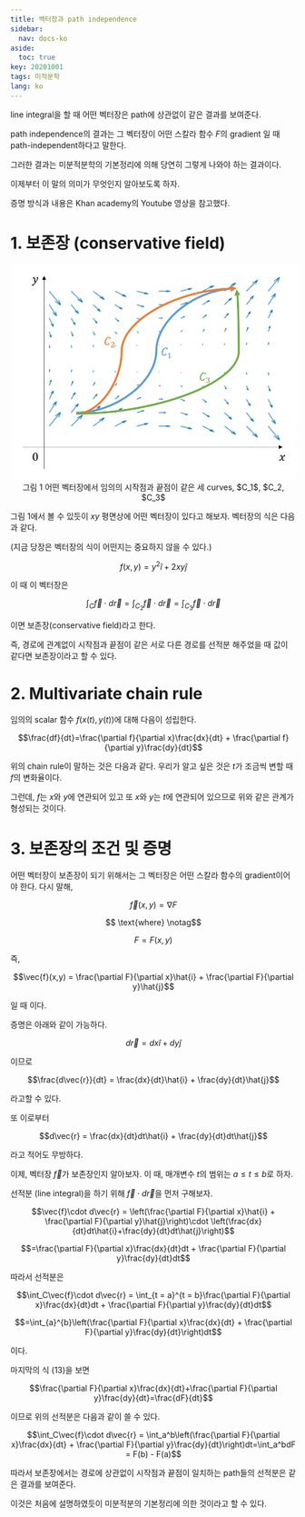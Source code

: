 ```yaml
---
title: 벡터장과 path independence
sidebar:
  nav: docs-ko
aside:
  toc: true
key: 20201001
tags: 미적분학
lang: ko
---
```


line integral을 할 때 어떤 벡터장은 path에 상관없이 같은 결과를 보여준다. 

path independence의 결과는 그 벡터장이 어떤 스칼라 함수 $F$의 gradient 일 때 path-independent하다고 말한다. 

그러한 결과는 미분적분학의 기본정리에 의해 당연히 그렇게 나와야 하는 결과이다. 

이제부터 이 말의 의미가 무엇인지 알아보도록 하자.

증명 방식과 내용은 Khan academy의 Youtube 영상을 참고했다. 


# 1. 보존장 (conservative field)

<p align = "center">
  <img src = "https://raw.githubusercontent.com/angeloyeo/angeloyeo.github.io/master/pics/2020-10-01-path_independence/pic1.png">
  <br>그림 1 어떤 벡터장에서 임의의 시작점과 끝점이 같은 세 curves, $C_1$, $C_2, $C_3$
</p>

그림 1에서 볼 수 있듯이 $xy$ 평면상에 어떤 벡터장이 있다고 해보자. 벡터장의 식은 다음과 같다. 

(지금 당장은 벡터장의 식이 어떤지는 중요하지 않을 수 있다.)

$$f(x,y) = y^2\hat{i}+2xy\hat{j}$$

[//]:# (식 1)

이 때 이 벡터장은 

$$\int_C\vec{f}\cdot d\vec{r} = \int_{C_2}\vec{f}\cdot d\vec{r} = \int_{C_3}\vec{f}\cdot d\vec{r}$$


이면 보존장(conservative field)라고 한다. 

즉, 경로에 관계없이 시작점과 끝점이 같은 서로 다른 경로를 선적분 해주었을 때 값이 같다면 보존장이라고 할 수 있다.

# 2. Multivariate chain rule

임의의 scalar 함수 $f(x(t),y(t))$에 대해 다음이 성립한다.

$$\frac{df}{dt}=\frac{\partial f}{\partial x}\frac{dx}{dt} + \frac{\partial f}{\partial y}\frac{dy}{dt}$$

위의 chain rule이 말하는 것은 다음과 같다. 우리가 알고 싶은 것은 $t$가 조금씩 변할 때 $f$의 변화율이다. 

그런데, $f$는 $x$와 $y$에 연관되어 있고 또 $x$와 $y$는 $t$에 연관되어 있으므로 위와 같은 관계가 형성되는 것이다.

# 3. 보존장의 조건 및 증명

어떤 벡터장이 보존장이 되기 위해서는 그 벡터장은 어떤 스칼라 함수의 gradient이어야 한다. 다시 말해, 

$$\vec{f}(x,y) = \nabla F$$

$$ \text{where} \notag$$

$$F = F(x,y)$$

즉, 

$$\vec{f}(x,y) = \frac{\partial F}{\partial x}\hat{i} + \frac{\partial F}{\partial y}\hat{j}$$

일 때 이다.

증명은 아래와 같이 가능하다.

$$d\vec{r} = dx\hat{i} + dy\hat{j}$$

이므로 

$$\frac{d\vec{r}}{dt} = \frac{dx}{dt}\hat{i} + \frac{dy}{dt}\hat{j}$$

라고할 수 있다. 

또 이로부터 

$$d\vec{r} = \frac{dx}{dt}dt\hat{i} + \frac{dy}{dt}dt\hat{j}$$

라고 적어도 무방하다.

이제, 벡터장 $\vec{f}$가 보존장인지 알아보자. 이 때, 매개변수 $t$의 범위는 $a\leq t \leq b$로 하자.

선적분 (line integral)을 하기 위해 $\vec{f}\cdot d\vec{r}$을 먼저 구해보자.

$$\vec{f}\cdot d\vec{r} = \left(\frac{\partial F}{\partial x}\hat{i} + \frac{\partial F}{\partial y}\hat{j}\right)\cdot \left(\frac{dx}{dt}dt\hat{i}+\frac{dy}{dt}dt\hat{j}\right)$$

$$=\frac{\partial F}{\partial x}\frac{dx}{dt}dt + \frac{\partial F}{\partial y}\frac{dy}{dt}dt$$

따라서 선적분은

$$\int_C\vec{f}\cdot d\vec{r} = \int_{t = a}^{t = b}\frac{\partial F}{\partial x}\frac{dx}{dt}dt + \frac{\partial F}{\partial y}\frac{dy}{dt}dt$$

$$=\int_{a}^{b}\left(\frac{\partial F}{\partial x}\frac{dx}{dt} + \frac{\partial F}{\partial y}\frac{dy}{dt}\right)dt$$

[//]:# (식 13)


이다.

마지막의 식 (13)을 보면

$$\frac{\partial F}{\partial x}\frac{dx}{dt}+\frac{\partial F}{\partial y}\frac{dy}{dt}=\frac{dF}{dt}$$

이므로 위의 선적분은 다음과 같이 쓸 수 있다.

$$\int_C\vec{f}\cdot d\vec{r} = \int_a^b\left(\frac{\partial F}{\partial x}\frac{dx}{dt} + \frac{\partial F}{\partial y}\frac{dy}{dt}\right)dt=\int_a^bdF = F(b) - F(a)$$

따라서 보존장에서는 경로에 상관없이 시작점과 끝점이 일치하는 path들의 선적분은 같은 결과를 보여준다.

이것은 처음에 설명하였듯이 미분적분의 기본정리에 의한 것이라고 할 수 있다.